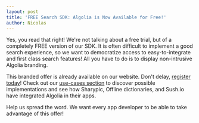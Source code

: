 ```yaml
---
layout: post
title: 'FREE Search SDK: Algolia is Now Available for Free!'
author: Nicolas
---
```


Yes, you read that right! We're not talking about a free trial, but of a
completely FREE version of our SDK. It is often difficult to implement a good
search experience, so we want to democratize access to easy-to-integrate and
first class search features! All you have to do is to display non-intrusive
Algolia branding.

This branded offer is already available on our website. Don't delay, [register
today][1]! Check out our [use-cases
section][2] to discover possible
implementations and see how Sharypic, Offline dictionaries, and Sush.io have
integrated Algolia in their apps.

Help us spread the word. We want every app developer to be able to take
advantage of this offer!


[1]: http://www.algolia.com/get-started/
[2]: http://www.algolia.com/usecases/
